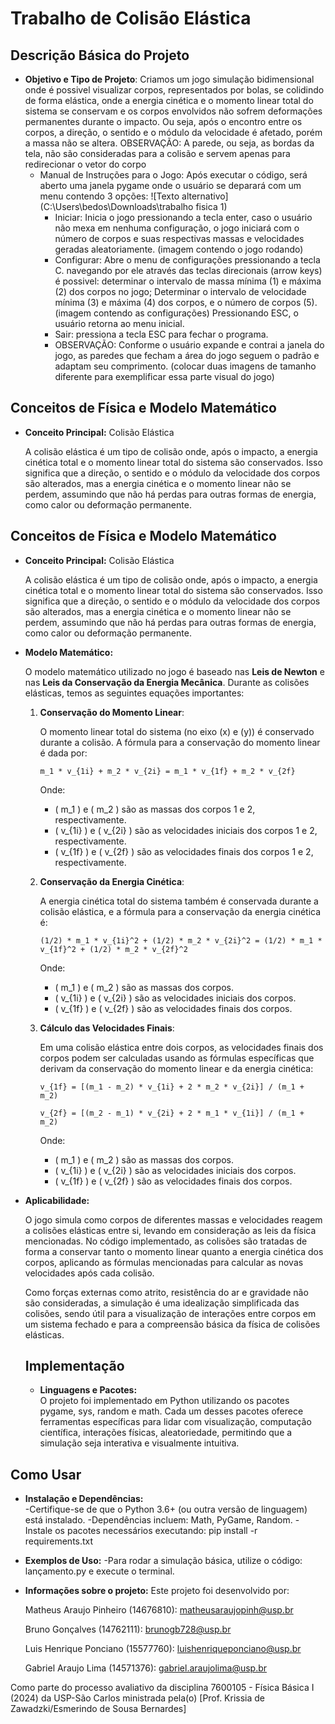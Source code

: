 # Trabalho de Colisão Elástica

## Descrição Básica do Projeto

- **Objetivo e Tipo de Projeto**:
  Criamos um jogo simulação bidimensional onde é possivel visualizar corpos, representados por bolas, se colidindo de forma elástica,
  onde a energia cinética e o momento linear total do sistema se conservam e os corpos envolvidos não sofrem deformações permanentes 
  durante o impacto. Ou seja, após o encontro entre os corpos, a direção, o sentido e o módulo da velocidade é afetado, porém a massa não se altera.
  OBSERVAÇÃO: A parede, ou seja, as bordas da tela, não são consideradas para a colisão e servem apenas para redirecionar o vetor do corpo
  - Manual de Instruções para o Jogo:
    Após executar o código, será aberto uma janela pygame onde o usuário se deparará com um menu contendo 3 opções:
    ![Texto alternativo](C:\Users\bedos\Downloads\trabalho fisica 1)
    - Iniciar:
    Inicia o jogo pressionando a tecla enter, caso o usuário não mexa em nenhuma configuração, o jogo iniciará com o número
    de corpos e suas respectivas massas e velocidades geradas aleatoriamente.
    (imagem contendo o jogo rodando)
    - Configurar:
    Abre o menu de configurações pressionando a tecla C. navegando por ele através das teclas direcionais (arrow keys) é possivel:
    determinar o intervalo de massa mínima (1) e máxima (2) dos corpos no jogo; Determinar o intervalo de velocidade mínima (3) e máxima (4) dos corpos, e o número de corpos (5). 
    (imagem contendo as configurações)
    Pressionando ESC, o usuário retorna ao menu inicial.
    - Sair:
    pressiona a tecla ESC para fechar o programa.
    - OBSERVAÇÃO:
    Conforme o usuário expande e contrai a janela do jogo, as paredes que fecham a área do jogo seguem o padrão e adaptam seu comprimento. 
    (colocar duas imagens de tamanho diferente para exemplificar essa parte visual do jogo)

## Conceitos de Física e Modelo Matemático

- **Conceito Principal:** Colisão Elástica

  A colisão elástica é um tipo de colisão onde, após o impacto, a energia cinética total e o momento linear total do sistema são conservados. Isso significa que a direção, o sentido e o módulo da velocidade dos corpos são alterados, mas a energia cinética e o momento linear não se perdem, assumindo que não há perdas para outras formas de energia, como calor ou deformação permanente.

## Conceitos de Física e Modelo Matemático

- **Conceito Principal:** Colisão Elástica

  A colisão elástica é um tipo de colisão onde, após o impacto, a energia cinética total e o momento linear total do sistema são conservados. Isso significa que a direção, o sentido e o módulo da velocidade dos corpos são alterados, mas a energia cinética e o momento linear não se perdem, assumindo que não há perdas para outras formas de energia, como calor ou deformação permanente.

- **Modelo Matemático:**  

  O modelo matemático utilizado no jogo é baseado nas **Leis de Newton** e nas **Leis da Conservação da Energia Mecânica**. Durante as colisões elásticas, temos as seguintes equações importantes:

  1. **Conservação do Momento Linear**:

     O momento linear total do sistema (no eixo \(x\) e \(y\)) é conservado durante a colisão. A fórmula para a conservação do momento linear é dada por:

     ```
     m_1 * v_{1i} + m_2 * v_{2i} = m_1 * v_{1f} + m_2 * v_{2f}
     ```

     Onde:
     - \( m_1 \) e \( m_2 \) são as massas dos corpos 1 e 2, respectivamente.
     - \( v_{1i} \) e \( v_{2i} \) são as velocidades iniciais dos corpos 1 e 2, respectivamente.
     - \( v_{1f} \) e \( v_{2f} \) são as velocidades finais dos corpos 1 e 2, respectivamente.

  2. **Conservação da Energia Cinética**:

     A energia cinética total do sistema também é conservada durante a colisão elástica, e a fórmula para a conservação da energia cinética é:

     ```
     (1/2) * m_1 * v_{1i}^2 + (1/2) * m_2 * v_{2i}^2 = (1/2) * m_1 * v_{1f}^2 + (1/2) * m_2 * v_{2f}^2
     ```

     Onde:
     - \( m_1 \) e \( m_2 \) são as massas dos corpos.
     - \( v_{1i} \) e \( v_{2i} \) são as velocidades iniciais dos corpos.
     - \( v_{1f} \) e \( v_{2f} \) são as velocidades finais dos corpos.

  3. **Cálculo das Velocidades Finais**:

     Em uma colisão elástica entre dois corpos, as velocidades finais dos corpos podem ser calculadas usando as fórmulas específicas que derivam da conservação do momento linear e da energia cinética:

     ```
     v_{1f} = [(m_1 - m_2) * v_{1i} + 2 * m_2 * v_{2i}] / (m_1 + m_2)
     ```

     ```
     v_{2f} = [(m_2 - m_1) * v_{2i} + 2 * m_1 * v_{1i}] / (m_1 + m_2)
     ```

     Onde:
     - \( m_1 \) e \( m_2 \) são as massas dos corpos.
     - \( v_{1i} \) e \( v_{2i} \) são as velocidades iniciais dos corpos.
     - \( v_{1f} \) e \( v_{2f} \) são as velocidades finais dos corpos.

- **Aplicabilidade:**

  O jogo simula como corpos de diferentes massas e velocidades reagem a colisões elásticas entre si, levando em consideração as leis da física mencionadas. No código implementado, as colisões são tratadas de forma a conservar tanto o momento linear quanto a energia cinética dos corpos, aplicando as fórmulas mencionadas para calcular as novas velocidades após cada colisão.

  Como forças externas como atrito, resistência do ar e gravidade não são consideradas, a simulação é uma idealização simplificada das colisões, sendo útil para a visualização de interações entre corpos em um sistema fechado e para a compreensão básica da física de colisões elásticas.



  ## Implementação

  - **Linguagens e Pacotes:**  
  O projeto foi implementado em Python utilizando os pacotes pygame, sys, random e math. Cada um desses pacotes oferece ferramentas específicas para lidar com visualização, computação científica, interações físicas,         aleatoriedade, permitindo que a simulação seja interativa e visualmente intuitiva.
  
## Como Usar
- **Instalação e Dependências:**  
  -Certifique-se de que o Python 3.6+ (ou outra versão de linguagem) está instalado.
  -Dependências incluem: Math, PyGame, Random.
  -Instale os pacotes necessários executando:
  pip install -r requirements.txt

- **Exemplos de Uso:** 
  -Para rodar a simulação básica, utilize o código:
  lançamento.py e execute o terminal.

- **Informações sobre o projeto:**
  Este projeto foi desenvolvido por:
  
    Matheus Araujo Pinheiro (14676810): matheusaraujopinh@usp.br
  
    Bruno Gonçalves (14762111): brunogb728@usp.br

    Luis Henrique Ponciano (15577760): luishenriqueponciano@usp.br

    Gabriel Araujo Lima (14571376): gabriel.araujolima@usp.br

Como parte do processo avaliativo da disciplina 7600105 - Física Básica I (2024) da USP-São Carlos ministrada pela(o) [Prof. Krissia de Zawadzki/Esmerindo de Sousa Bernardes]
